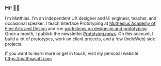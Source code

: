 ### Hi! 👋🤗

I’m Matthias. I'm an independent UX designer and UI engineer, teacher, and occasional speaker. I teach Interface Prototyping at [Muthesius Academy of Fine Arts and Design](https://github.com/muthesius) and run [workshops on designing and prototyping](https://matthiasott.com/workshops). Once a month, I publish the newsletter [Prototying.news](https://prototyping.news/). On this account, I build a lot of prototypes, work on client projects, and a few (IndieWeb) side projects.

If you want to learn more or get in touch, visit my personal website https://matthiasott.com

<!--
**matthiasott/matthiasott** is a ✨ _special_ ✨ repository because its `README.md` (this file) appears on your GitHub profile.

Here are some ideas to get you started:

- 🔭 I’m currently working on ...
- 🌱 I’m currently learning ...
- 👯 I’m looking to collaborate on ...
- 🤔 I’m looking for help with ...
- 💬 Ask me about ...
- 📫 How to reach me: ...
- 😄 Pronouns: ...
- ⚡ Fun fact: ...
-->
